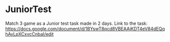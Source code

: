 # JuniorTest
Match 3 game as a Junior test task made in 2 days. Link to the task: 
https://docs.google.com/document/d/1BYswT8qcd8VBEAAjKDT4eV84dEQqhAyLpXCxvcCnbaI/edit
